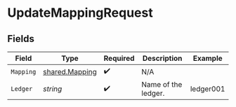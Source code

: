 # UpdateMappingRequest


## Fields

| Field                                            | Type                                             | Required                                         | Description                                      | Example                                          |
| ------------------------------------------------ | ------------------------------------------------ | ------------------------------------------------ | ------------------------------------------------ | ------------------------------------------------ |
| `Mapping`                                        | [shared.Mapping](../../models/shared/mapping.md) | :heavy_check_mark:                               | N/A                                              |                                                  |
| `Ledger`                                         | *string*                                         | :heavy_check_mark:                               | Name of the ledger.                              | ledger001                                        |